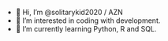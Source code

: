 - 👋 Hi, I’m @solitarykid2020 / AZN
- 👀 I’m interested in coding with development.
- 🌱 I’m currently learning Python, R and SQL.


<!---
solitarykid2020/solitarykid2020 is a ✨ special ✨ repository because its `README.md` (this file) appears on your GitHub profile.
You can click the Preview link to take a look at your changes.
--->
